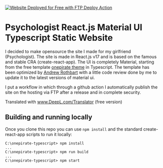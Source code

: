 [<img alt="Website Deployed for Free with FTP Deploy Action" src="https://img.shields.io/badge/Website deployed for free with-FTP DEPLOY ACTION-%3CCOLOR%3E?style=for-the-badge&color=2b9348">](https://github.com/SamKirkland/FTP-Deploy-Action)

# Psychologist React.js Material UI Typescript Static Website

I decided to make opensource the site I made for my girlfriend (Psychologist). The site is made in React.js v17 and is based on the famous and stable CRA (create-react-app). The UI is completely Material, starting from the free template [onepirate theme](https://material-ui.com/store/items/onepirate/) in Typescript.
The template has been optimized by [Andrew Rothbart](https://github.com/rothbart/onepirate-typescript) with a little code review done by me to update it to the latest versions of material ui.

I put a workflow in which through a github action I automatically publish the site on the hosting via FTP after a release and in complete security.

Translated with www.DeepL.com/Translator (free version)

## Building and running locally

Once you clone this repo you can use `npm install` and the standard create-react-app scripts to run it locally:

```
C:\onepirate-typescript> npm install
...
C:\onepirate-typescript> npm run build
...
C:\onepirate-typescript> npm start
```

